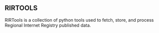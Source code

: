 ## RIRTOOLS

RIRTools is a collection of python tools used to fetch, store,
and process Regional Internet Registry published data.

